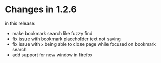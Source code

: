 # Changes in 1.2.6

in this release:

- make bookmark search like fuzzy find
- fix issue with bookmark placeholder text not saving
- fix issue with `x` being able to close page while focused on bookmark search
- add support for new window in firefox
